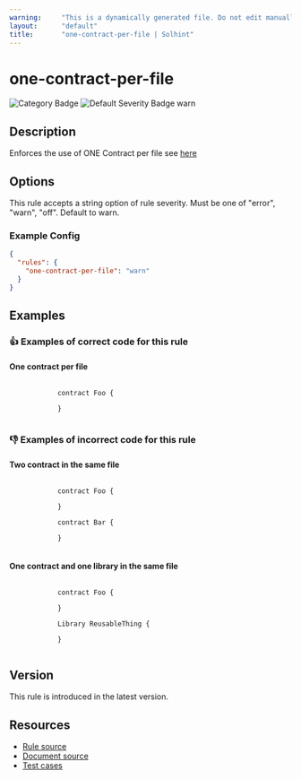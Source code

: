 ```yaml
---
warning:     "This is a dynamically generated file. Do not edit manually."
layout:      "default"
title:       "one-contract-per-file | Solhint"
---
```


# one-contract-per-file
![Category Badge](https://img.shields.io/badge/-Best%20Practise%20Rules-informational)
![Default Severity Badge warn](https://img.shields.io/badge/Default%20Severity-warn-yellow)

## Description
Enforces the use of ONE Contract per file see [here](https://docs.soliditylang.org/en/v0.8.21/style-guide.html#contract-and-library-names)

## Options
This rule accepts a string option of rule severity. Must be one of "error", "warn", "off". Default to warn.

### Example Config
```json
{
  "rules": {
    "one-contract-per-file": "warn"
  }
}
```


## Examples
### 👍 Examples of **correct** code for this rule

#### One contract per file

```solidity

            contract Foo {

            }
            
```

### 👎 Examples of **incorrect** code for this rule

#### Two contract in the same file

```solidity

            contract Foo {

            }

            contract Bar {

            }
            
```

#### One contract and one library in the same file

```solidity

            contract Foo {

            }

            Library ReusableThing {

            }
            
```

## Version
This rule is introduced in the latest version.

## Resources
- [Rule source](https://github.com/solhint-community/solhint-community/tree/master/lib/rules/best-practises/one-contract-per-file.js)
- [Document source](https://github.com/solhint-community/solhint-community/tree/master/docs/rules/best-practises/one-contract-per-file.md)
- [Test cases](https://github.com/solhint-community/solhint-community/tree/master/test/rules/best-practises/one-contract-per-file.js)
